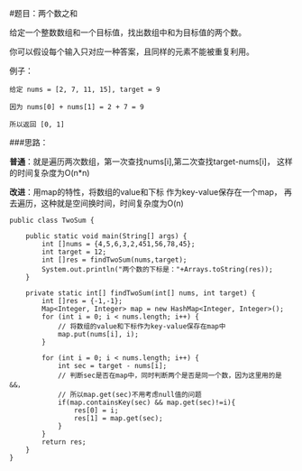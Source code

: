 
#题目：两个数之和

  给定一个整数数组和一个目标值，找出数组中和为目标值的两个数。
  
  你可以假设每个输入只对应一种答案，且同样的元素不能被重复利用。
  
  例子：

  	给定 nums = [2, 7, 11, 15], target = 9

 	因为 nums[0] + nums[1] = 2 + 7 = 9

 	所以返回 [0, 1]
 


###思路：

**普通**：就是遍历两次数组，第一次查找nums[i],第二次查找target-nums[i]，
这样的时间复杂度为O(n*n)

**改进**：用map的特性，将数组的value和下标 作为key-value保存在一个map，
再去遍历，这种就是空间换时间，时间复杂度为O(n)

	public class TwoSum {
	
		public static void main(String[] args) {
			int []nums = {4,5,6,3,2,451,56,78,45};
			int target = 12;
			int []res = findTwoSum(nums,target);
			System.out.println("两个数的下标是："+Arrays.toString(res));
		}
	
		private static int[] findTwoSum(int[] nums, int target) {
			int []res = {-1,-1};
			Map<Integer, Integer> map = new HashMap<Integer, Integer>();
			for (int i = 0; i < nums.length; i++) {
				// 将数组的value和下标作为key-value保存在map中
				map.put(nums[i], i);
			}
			
			for (int i = 0; i < nums.length; i++) {
				int sec = target - nums[i];
				// 判断sec是否在map中，同时判断两个是否是同一个数，因为这里用的是&&，
				// 所以map.get(sec)不用考虑null值的问题
				if(map.containsKey(sec) && map.get(sec)!=i){
					res[0] = i;
					res[1] = map.get(sec);
				}
			}
			return res;
		}
	}